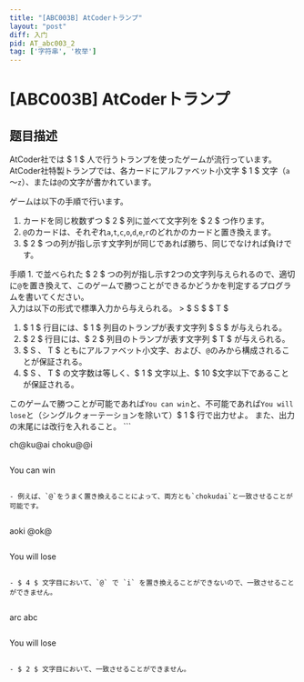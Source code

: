 ```yaml
---
title: "[ABC003B] AtCoderトランプ"
layout: "post"
diff: 入门
pid: AT_abc003_2
tag: ['字符串', '枚举']
---
```


# [ABC003B] AtCoderトランプ

## 题目描述

[problemUrl]: https://atcoder.jp/contests/abc003/tasks/abc003_2

AtCoder社では $ 1 $ 人で行うトランプを使ったゲームが流行っています。  
 AtCoder社特製トランプでは、各カードにアルファベット小文字 $ 1 $ 文字（`a`～`z`）、または`@`の文字が書かれています。  
  
 ゲームは以下の手順で行います。

1. カードを同じ枚数ずつ $ 2 $ 列に並べて文字列を $ 2 $ つ作ります。
2. `@`のカードは、それぞれ`a`,`t`,`c`,`o`,`d`,`e`,`r`のどれかのカードと置き換えます。
3. $ 2 $ つの列が指し示す文字列が同じであれば勝ち、同じでなければ負けです。
 
 手順 1. で並べられた $ 2 $ つの列が指し示す2つの文字列与えられるので、適切に`@`を置き換えて、このゲームで勝つことができるかどうかを判定するプログラムを書いてください。  
 入力は以下の形式で標準入力から与えられる。 > $ S $ $ T $

1. $ 1 $ 行目には、$ 1 $ 列目のトランプが表す文字列 $ S $ が与えられる。
2. $ 2 $ 行目には、$ 2 $ 列目のトランプが表す文字列 $ T $ が与えられる。
1. $ S $、$ T $ ともにアルファベット小文字、および、`@`のみから構成されることが保証される。
2. $ S $、$ T $ の文字数は等しく、$ 1 $ 文字以上、$ 10 $文字以下であることが保証される。
 

 このゲームで勝つことが可能であれば`You can win`と、不可能であれば`You will lose`と（シングルクォーテーションを除いて）$ 1 $ 行で出力せよ。 また、出力の末尾には改行を入れること。 ```

ch@ku@ai
choku@@i
```

 ```

You can win
```

- 例えば、`@`をうまく置き換えることによって、両方とも`chokudai`と一致させることが可能です。
 
```

aoki
@ok@
```

 ```

You will lose
```

- $ 4 $ 文字目において、`@` で `i` を置き換えることができないので、一致させることができません。
 
```

arc
abc
```

 ```

You will lose
```

- $ 2 $ 文字目において、一致させることができません。

